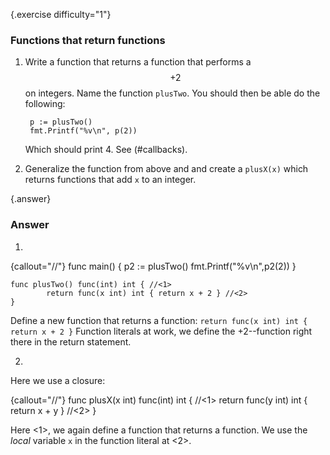 {.exercise difficulty="1"}
### Functions that return functions

1. Write a function that returns a function that performs a $$+2$$ on integers. Name the function `plusTwo`.
    You should then be able do the following:

        p := plusTwo()
        fmt.Printf("%v\n", p(2))

    Which should print 4. See (#callbacks).

2. Generalize the function from above and and create a `plusX(x)` which returns functions that add `x` to an integer.


{.answer}
### Answer
1.

{callout="//"}
    func main() {
            p2 := plusTwo()
            fmt.Printf("%v\n",p2(2))
    }

    func plusTwo() func(int) int { //<1>
            return func(x int) int { return x + 2 } //<2>
    }

Define a new function that returns a function: `return func(x int) int { return x + 2 }`
Function literals at work, we define the +2--function right there in the return statement.

2. 
Here we use a closure:

 {callout="//"}
    func plusX(x int) func(int) int { //<1>
            return func(y int) int { return x + y } //<2>
    }

Here <1>, we again define a function that returns a function.
We use the *local* variable `x` in the function literal at <2>.
